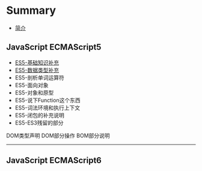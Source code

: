 # Summary

* [简介](README.md)

## JavaScript ECMAScript5
* [ES5-基础知识补充](es5-basic/README.md)
* [ES5-数据类型补充](es5-datatype/README.md)
* ES5-剖析单词运算符
* ES5-面向对象
* ES5-对象和原型
* ES5-说下Function这个东西
* ES5-词法环境和执行上下文
* ES5-闭包的补充说明
* ES5-ES3残留的部分


DOM类型声明
DOM部分操作
BOM部分说明

---

## JavaScript ECMAScript6
